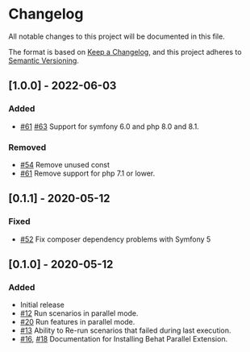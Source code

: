 # Changelog
All notable changes to this project will be documented in this file.

The format is based on [Keep a Changelog](https://keepachangelog.com/en/1.0.0/),
and this project adheres to [Semantic Versioning](https://semver.org/spec/v2.0.0.html).

## [1.0.0] - 2022-06-03
### Added
  * [#61](https://github.com/Daniel-Marynicz/BehatParallelExtension/pull/61) [#63](https://github.com/Daniel-Marynicz/BehatParallelExtension/pull/63) Support for symfony 6.0 and php 8.0 and 8.1.
### Removed
  * [#54](https://github.com/Daniel-Marynicz/BehatParallelExtension/pull/54) Remove unused const
  * [#61](https://github.com/Daniel-Marynicz/BehatParallelExtension/pull/58) Remove support for php 7.1 or lower.



## [0.1.1] - 2020-05-12
### Fixed
  * [#52](https://github.com/Daniel-Marynicz/BehatParallelExtension/pull/52)  Fix composer dependency problems with Symfony 5

## [0.1.0] - 2020-05-12
### Added

  * Initial release
  * [#12](https://github.com/Daniel-Marynicz/BehatParallelExtension/issues/12) Run scenarios in parallel mode. 
  * [#20](https://github.com/Daniel-Marynicz/BehatParallelExtension/issues/20) Run features in parallel mode.
  * [#13](https://github.com/Daniel-Marynicz/BehatParallelExtension/issues/13) Ability to Re-run scenarios that failed during last execution.
  * [#16](https://github.com/Daniel-Marynicz/BehatParallelExtension/issues/16), [#18](https://github.com/Daniel-Marynicz/BehatParallelExtension/issues/18)  Documentation for Installing Behat Parallel Extension.
